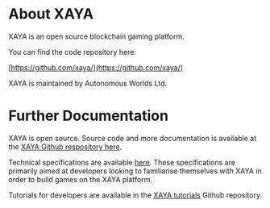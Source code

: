 # About XAYA

XAYA is an open source blockchain gaming platform.

You can find the code repository here:

[https://github.com/xaya/](https://github.com/xaya/)

XAYA is maintained by Autonomous Worlds Ltd.

# Further Documentation

XAYA is open source. Source code and more documentation is available at the <a href="https://github.com/xaya/" >XAYA Github respository here</a>.

Technical specifications are available <a href="https://github.com/xaya/xaya_docs" >here</a>. These specifications are primarily aimed at developers looking to familiarise themselves with XAYA in order to build games on the XAYA platform.

Tutorials for developers are available in the <a href="https://github.com/xaya/xaya_tutorials" >XAYA tutorials</a> Github repository.







